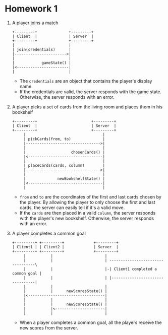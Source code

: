 # Homework 1

1. A player joins a match
    ```text
    +---------+              +---------+
    | Client  |              | Server  |
    +---------+              +---------+
    |                        |
    | join(credentials)      |
    |----------------------->|
    |                        |
    |            gameState() |
    |<-----------------------|
    |                        |
    ```
   - The `credentials` are an object that contains the player's display name.
   - If the credentials are valid, the server responds with the game state. Otherwise, the server responds with an error. 
2. A player picks a set of cards from the living room and places them in his bookshelf
   ```text
   +---------+                        +---------+
   | Client  |                        | Server  |
   +---------+                        +---------+
        |                                  |
        | pickCards(from, to)              |
        |--------------------------------->|
        |                                  |     
        |                    chosenCards() |
        |<---------------------------------|
        |                                  |
        | placeCards(cards, column)        |
        |--------------------------------->|
        |                                  |
        |              newBookshelfState() |
        |<---------------------------------|
        |                                  |
   ```
   - `from` and `to` are the coordinates of the first and last cards chosen by the player. By allowing the player to only choose the first and last cards, the server can easily tell if it's a valid move.
   - If the `cards` are then placed in a valid `column`, the server responds with the player's new bookshelf. Otherwise, the server responds with an error. 
      
3. A player completes a common goal
    ```text
    +---------+ +---------+             +---------+
    | Client1 | | Client2 |             | Server  |
    +---------+ +---------+             +---------+
         |           |                       |
         |           |                       | ----------------------------------\
         |           |                       |-| Client1 completed a common goal |
         |           |                       | |---------------------------------|
         |           |                       |
         |           |      newScoresState() |
         |<----------------------------------|
         |           |                       |
         |           |      newScoresState() |
         |           |<----------------------|
         |           |                       |
    ```
   - When a player completes a common goal, all the players receive the new scores from the server.